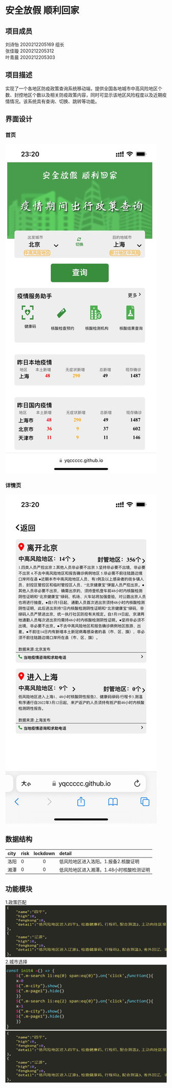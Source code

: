 安全放假 顺利回家
====
## 项目成员</br>
刘诗怡 2020212205169 组长</br>
张佳璇 2020212205312</br>
叶青晨 2020212205303</br>
## 项目描述</br>
实现了一个各地区防疫政策查询系统移动端，提供全国各地城市中高风险地区个数、封控地区个数以及相关防疫政策内容，同时可显示该地区风险程度以及近期疫情情况。该系统具有查询、切换、跳转等功能。</br>
## 界面设计</br>
### 首页</br>
![](https://github.com/Yqccccc/yqccccc.github.com/raw/master/img/head.JPG)
### 详情页</br>
![](https://github.com/Yqccccc/yqccccc.github.com/raw/master/img/detail.JPG)
## 数据结构</br>
city|risk|lockdown|detail
:-|:-|:-:|:-
洛阳|0|0|低风险地区进入洛阳。1.报备2.核酸证明
湘潭|0|0|低风险地区进入湘潭。1.48小时核酸检测证明
## 功能模块</br>
1.政策匹配![](https://github.com/Yqccccc/yqccccc.github.com/raw/master/img/1.png)
2.城市选择![](https://github.com/Yqccccc/yqccccc.github.com/raw/master/img/2.png)
![](https://github.com/Yqccccc/yqccccc.github.com/raw/master/img/1.png)
